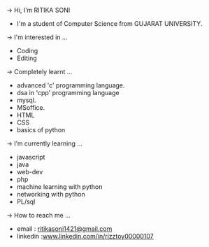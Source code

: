 -> Hi, I’m RITIKA SONI
* I'm a student of Computer Science from GUJARAT UNIVERSITY.

-> I'm interested in ...
* Coding
* Editing
  
-> Completely learnt ...
*  advanced 'c' programming language.
*  dsa in 'cpp' programming language
*  mysql.
*  MSoffice.
*  HTML
*  CSS
*  basics of python

-> I’m currently learning ...
* javascript
* java
* web-dev
* php
* machine learning with python
* networking with python
* PL/sql

-> How to reach me ...
* email : ritikasoni1421@gmail.com
* linkedin :www.linkedin.com/in/rizztoy00000107
<!---
rizztoy/rizztoy is a ✨ special ✨ repository because its `README.md` (this file) appears on your GitHub profile.
You can click the Preview link to take a look at your changes.
--->
